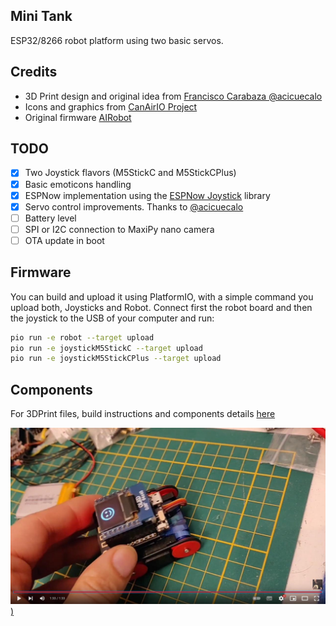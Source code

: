 
## Mini Tank

ESP32/8266 robot platform using two basic servos. 

## Credits

- 3D Print design and original idea from [Francisco Carabaza @acicuecalo](https://sites.google.com/view/robot-mini-tanque/inicio)
- Icons and graphics from [CanAirIO Project](https://github.com/kike-canaries/canairio_firmware#readme)
- Original firmware [AIRobot](https://github.com/hpsaturn/airobot#readme)

## TODO

- [x] Two Joystick flavors (M5StickC and M5StickCPlus)
- [x] Basic emoticons handling
- [x] ESPNow implementation using the [ESPNow Joystick](https://github.com/hpsaturn/espnow-joystick) library
- [x] Servo control improvements. Thanks to [@acicuecalo](https://github.com/acicuecalo)
- [ ] Battery level
- [ ] SPI or I2C connection to MaxiPy nano camera
- [ ] OTA update in boot

## Firmware

You can build and upload it using PlatformIO, with a simple command you upload both, Joysticks and Robot. Connect first the robot board and then the joystick to the USB of your computer and run:

```bash
pio run -e robot --target upload
pio run -e joystickM5StickC --target upload
pio run -e joystickM5StickCPlus --target upload
```

## Components

For 3DPrint files, build instructions and components details [here](https://sites.google.com/view/robot-mini-tanque/inicio)

[![Youtube demo](images/youtube_preview.jpg))](https://youtu.be/I6cGg1o1NR0 "Joystick WiFi using nanopb (protobuff) over a ESP32 caterpillar")
